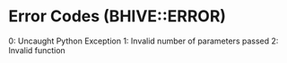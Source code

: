 # Error Codes (BHIVE::ERROR)
0: Uncaught Python Exception
1: Invalid number of parameters passed
2: Invalid function